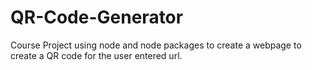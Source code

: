 # QR-Code-Generator
Course Project using node and node packages to create a webpage to create a QR code for the user entered url.
